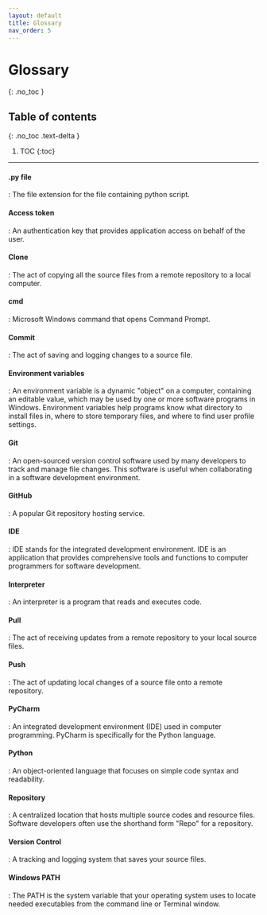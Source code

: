 ```yaml
---
layout: default
title: Glossary
nav_order: 5
---
```


# Glossary
{: .no_toc }

## Table of contents
{: .no_toc .text-delta }

1. TOC
{:toc}

---

#### .py file
: The file extension for the file containing python script.

#### Access token
: An authentication key that provides application access on behalf of the user.

#### Clone
: The act of copying all the source files from a remote repository to a local computer.

#### cmd
: Microsoft Windows command that opens Command Prompt.

#### Commit
: The act of saving and logging changes to a source file.

#### Environment variables
: An environment variable is a dynamic "object" on a computer, containing an editable value, which may be used by one or more software programs in Windows. Environment variables help programs know what directory to install files in, where to store temporary files, and where to find user profile settings.

#### Git
: An open-sourced version control software used by many developers to track and manage file changes. This software is useful when collaborating in a software development environment.

#### GitHub
: A popular Git repository hosting service.

#### IDE
: IDE stands for the integrated development environment. IDE is an application that provides comprehensive tools and functions to computer programmers for software development.

#### Interpreter
:  An interpreter is a program that reads and executes code.

#### Pull
: The act of receiving updates from a remote repository to your local source files.

#### Push
: The act of updating local changes of a source file onto a remote repository.

#### PyCharm
: An integrated development environment (IDE) used in computer programming. PyCharm is specifically for the Python language.

#### Python
: An object-oriented language that focuses on simple code syntax and readability. 

#### Repository
: A centralized location that hosts multiple source codes and resource files. Software developers often use the shorthand form "Repo" for a repository.

#### Version Control
: A tracking and logging system that saves your source files.

#### Windows PATH
: The PATH is the system variable that your operating system uses to locate needed executables from the command line or Terminal window.
